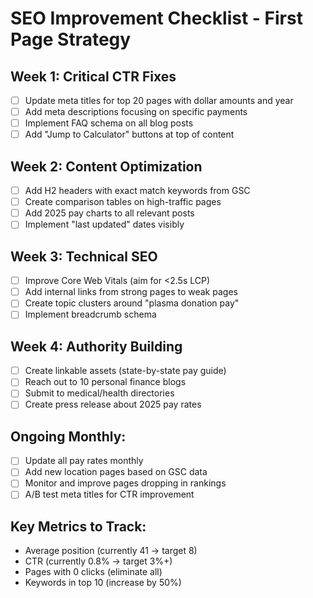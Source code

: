 # SEO Improvement Checklist - First Page Strategy

## Week 1: Critical CTR Fixes
- [ ] Update meta titles for top 20 pages with dollar amounts and year
- [ ] Add meta descriptions focusing on specific payments
- [ ] Implement FAQ schema on all blog posts
- [ ] Add "Jump to Calculator" buttons at top of content

## Week 2: Content Optimization
- [ ] Add H2 headers with exact match keywords from GSC
- [ ] Create comparison tables on high-traffic pages
- [ ] Add 2025 pay charts to all relevant posts
- [ ] Implement "last updated" dates visibly

## Week 3: Technical SEO
- [ ] Improve Core Web Vitals (aim for <2.5s LCP)
- [ ] Add internal links from strong pages to weak pages
- [ ] Create topic clusters around "plasma donation pay"
- [ ] Implement breadcrumb schema

## Week 4: Authority Building
- [ ] Create linkable assets (state-by-state pay guide)
- [ ] Reach out to 10 personal finance blogs
- [ ] Submit to medical/health directories
- [ ] Create press release about 2025 pay rates

## Ongoing Monthly:
- [ ] Update all pay rates monthly
- [ ] Add new location pages based on GSC data
- [ ] Monitor and improve pages dropping in rankings
- [ ] A/B test meta titles for CTR improvement

## Key Metrics to Track:
- Average position (currently 41 → target 8)
- CTR (currently 0.8% → target 3%+)
- Pages with 0 clicks (eliminate all)
- Keywords in top 10 (increase by 50%)